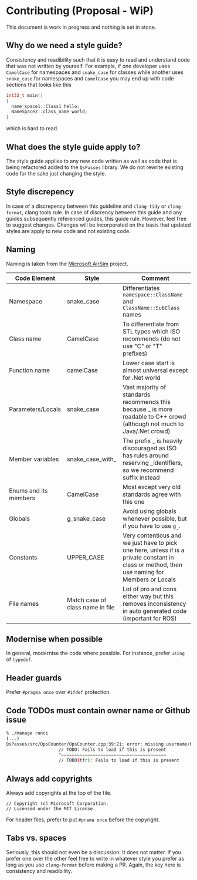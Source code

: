# Contributing (Proposal - WiP)

This document is work in progress and nothing is set in stone.

## Why do we need a style guide?

Consistency and readibility such that it is easy to read and understand code that was not written by yourself. For example, if one developer uses `CamelCase` for namespaces and `snake_case` for classes while another uses `snake_case` for namespaces and `CamelCase` you may end up with code sections that looks like this

```cpp
int32_t main()
{
  name_space1::Class1 hello;
  NameSpace2::class_name world;
}
```

which is hard to read.

## What does the style guide apply to?

The style guide applies to any new code written as well as code that is being refactored added to the `QsPasses` library. We do not rewrite existing code for the sake just changing the style.

## Style discrepency

In case of a discrepency between this guideline and `clang-tidy` or `clang-format`,
clang tools rule. In case of discrency between this guide and any guides subsequently referenced guides, this guide rule. However, feel free to suggest changes. Changes will be incorporated on the basis
that updated styles are apply to new code and not existing code.

## Naming

Naming is taken from the [Microsoft AirSim](https://github.com/microsoft/AirSim/blob/master/docs/coding_guidelines.md) project.

| **Code Element**      | **Style**                        | **Comment**                                                                                                                                   |
| --------------------- | -------------------------------- | --------------------------------------------------------------------------------------------------------------------------------------------- |
| Namespace             | snake_case                       | Differentiates `namespace::ClassName` and `ClassName::SubClass` names                                                                         |
| Class name            | CamelCase                        | To differentiate from STL types which ISO recommends (do not use "C" or "T" prefixes)                                                         |
| Function name         | camelCase                        | Lower case start is almost universal except for .Net world                                                                                    |
| Parameters/Locals     | snake_case                       | Vast majority of standards recommends this because \_ is more readable to C++ crowd (although not much to Java/.Net crowd)                    |
| Member variables      | snake_case_with\_                | The prefix \_ is heavily discouraged as ISO has rules around reserving \_identifiers, so we recommend suffix instead                          |
| Enums and its members | CamelCase                        | Most except very old standards agree with this one                                                                                            |
| Globals               | g_snake_case                     | Avoid using globals whenever possible, but if you have to use `g_`.                                                                           |
| Constants             | UPPER_CASE                       | Very contentious and we just have to pick one here, unless if is a private constant in class or method, then use naming for Members or Locals |
| File names            | Match case of class name in file | Lot of pro and cons either way but this removes inconsistency in auto generated code (important for ROS)                                      |

## Modernise when possible

In general, modernise the code where possible. For instance, prefer `using` of `typedef`.

## Header guards

Prefer `#pragma once` over `#ifdef` protection.

## Code TODOs must contain owner name or Github issue

```sh
% ./manage runci
(...)
QsPasses/src/OpsCounter/OpsCounter.cpp:39:21: error: missing username/bug in TODO [google-readability-todo,-warnings-as-errors]
                    // TODO: Fails to load if this is present
                    ^~~~~~~~~~~~~~~~~~~~~~~~~~~~~~~~~~~~~~~~~
                    // TODO(tfr): Fails to load if this is present
```

## Always add copyrights

Always add copyrights at the top of the file.

```text
// Copyright (c) Microsoft Corporation.
// Licensed under the MIT License.
```

For header files, prefer to put `#prama once` before the copyright.

## Tabs vs. spaces

Seriously, this should not even be a discussion: It does not matter. If you prefer one over the other feel free to write in whatever style you prefer as long as you use `clang-format` before making a PR. Again, the key here is consistency and readibility.
